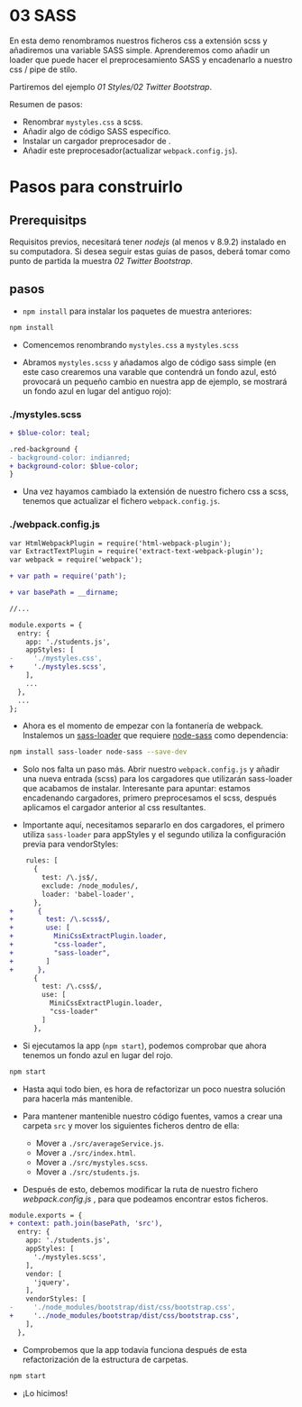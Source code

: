 # 03 SASS

En esta demo renombramos nuestros ficheros css a extensión scss y añadiremos una variable SASS simple. Aprenderemos como añadir un loader que puede hacer el preprocesamiento SASS y encadenarlo a nuestro css / pipe de stilo.

Partiremos del ejemplo _01 Styles/02 Twitter Bootstrap_.

Resumen de pasos:
 - Renombrar `mystyles.css` a scss.
 - Añadir algo de código SASS específico.
 - Instalar un cargador preprocesador de .
 - Añadir este preprocesador(actualizar `webpack.config.js`).

# Pasos para construirlo

## Prerequisitps

Requisitos previos, necesitará tener _nodejs_ (al menos v 8.9.2) instalado en su computadora. Si desea seguir estas guías de pasos, deberá tomar como punto de partida la muestra _02 Twitter Bootstrap_.

## pasos

- `npm install` para instalar los paquetes de muestra anteriores:

```bash
npm install
```


- Comencemos renombrando `mystyles.css` a `mystyles.scss`

- Abramos `mystyles.scss` y añadamos algo de código sass simple (en este caso crearemos una varable que contendrá un fondo azul, estó provocará un pequeño cambio en nuestra app de ejemplo, se mostrará un fondo azul en lugar del antiguo rojo):

### ./mystyles.scss
```diff
+ $blue-color: teal;

.red-background {
- background-color: indianred;
+ background-color: $blue-color;
}

```
- Una vez hayamos cambiado la extensión de nuestro fichero css a scss, tenemos que actualizar el fichero `webpack.config.js`.

### ./webpack.config.js
```diff
var HtmlWebpackPlugin = require('html-webpack-plugin');
var ExtractTextPlugin = require('extract-text-webpack-plugin');
var webpack = require('webpack');

+ var path = require('path');

+ var basePath = __dirname;

//...

module.exports = {
  entry: {
    app: './students.js',
    appStyles: [
-     './mystyles.css',
+     './mystyles.scss',
    ],
    ...
  },
  ...
};
```

- Ahora es el momento de empezar con la fontanería de webpack. Instalemos un [sass-loader](https://github.com/webpack-contrib/sass-loader) que requiere [node-sass](https://github.com/sass/node-sass) como dependencia:

```bash
npm install sass-loader node-sass --save-dev
```

- Solo nos falta un paso más. Abrir nuestro `webpack.config.js` y añadir una nueva entrada (scss) para los cargadores que utilizarán sass-loader que acabamos de instalar. Interesante para apuntar: estamos encadenando cargadores, primero preprocesamos el scss, después aplicamos el cargador anterior al css resultantes.

- Importante aquí, necesitamos separarlo en dos cargadores, el primero utiliza `sass-loader` para appStyles y el segundo utiliza la configuración previa para vendorStyles:


```diff
    rules: [
      {
        test: /\.js$/,
        exclude: /node_modules/,
        loader: 'babel-loader',
      },
+      {
+        test: /\.scss$/,
+        use: [
+          MiniCssExtractPlugin.loader,
+          "css-loader",
+          "sass-loader",
+        ]
+      },
      {
        test: /\.css$/,
        use: [
          MiniCssExtractPlugin.loader,
          "css-loader"
        ]
      },
```

- Si ejecutamos la app (`npm start`), podemos comprobar que ahora tenemos un fondo azul en lugar del rojo.

```bash
npm start
```
- Hasta aqui todo bien, es hora de refactorizar un poco nuestra solución para hacerla más mantenible.

- Para mantener mantenible nuestro código fuentes, vamos a crear una carpeta `src`  y mover los siguientes ficheros dentro de ella:
  - Mover a `./src/averageService.js`.
  - Mover a `./src/index.html`.
  - Mover a `./src/mystyles.scss`.
  - Mover a `./src/students.js`.

- Después de esto, debemos modificar la ruta de nuestro fichero _webpack.config.js_ , para que podeamos encontrar estos ficheros.

```diff
module.exports = {
+ context: path.join(basePath, 'src'),  
  entry: {
    app: './students.js',
    appStyles: [
      './mystyles.scss',
    ],
    vendor: [
      'jquery',
    ],
    vendorStyles: [
-     './node_modules/bootstrap/dist/css/bootstrap.css',
+     '../node_modules/bootstrap/dist/css/bootstrap.css',
    ],
  },
```

- Comprobemos que la app todavía funciona después de esta refactorización de la estructura de carpetas.

```bash
npm start
```
- ¡Lo hicimos!


